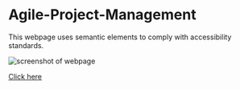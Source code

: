 # Agile-Project-Management
This webpage uses semantic elements to comply with accessibility standards. 

![screenshot of webpage](./assets/images/ScreenshotWeb.png)

[Click here](https://github.com/vmarorti/Agile-project-management)
